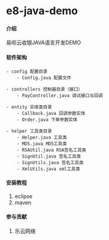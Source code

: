 # e8-java-demo

#### 介绍
易呗云收银JAVA语言开发DEMO

#### 软件架构
	- config 配置目录
		- Config.java 配置文件
		
	- controllers 控制器目录（接口）
		- PayController.java 调试接口与回调
		
	- entity 实体类目录
		- Callback.java 回调参数实体
		- Order.java 下单参数实体
		
	- helper 工具类目录
		- Helper.java 工具类
		- MD5.java MD5工具类
		- RSAUtil.java RSA签名工具类
		- SignUtil.java 签名工具类
		- SignUtils.java 签名工具类
		- XmlUtils.java xml工具类


#### 安装教程

1.  eclipse
2.  maven

#### 参与贡献

1.  乐云网络
